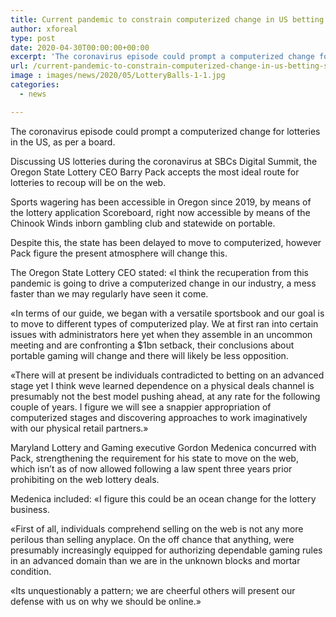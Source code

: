 ```yaml
---
title: Current pandemic to constrain computerized change in US betting says panel
author: xforeal 
type: post
date: 2020-04-30T00:00:00+00:00
excerpt: 'The coronavirus episode could prompt a computerized change for lotteries in the US, as per a panel '
url: /current-pandemic-to-constrain-computerized-change-in-us-betting-says-panel/
image : images/news/2020/05/LotteryBalls-1-1.jpg
categories:
  - news

---
```

The coronavirus episode could prompt a computerized change for lotteries in the US, as per a board. 

Discussing US lotteries during the coronavirus at SBCs Digital Summit, the Oregon State Lottery CEO Barry Pack accepts the most ideal route for lotteries to recoup will be on the web. 

Sports wagering has been accessible in Oregon since 2019, by means of the lottery application Scoreboard, right now accessible by means of the Chinook Winds inborn gambling club and statewide on portable. 

Despite this, the state has been delayed to move to computerized, however Pack figure the present atmosphere will change this. 

The Oregon State Lottery CEO stated: &#171;I think the recuperation from this pandemic is going to drive a computerized change in our industry, a mess faster than we may regularly have seen it come. 

&#171;In terms of our guide, we began with a versatile sportsbook and our goal is to move to different types of computerized play. We at first ran into certain issues with administrators here yet when they assemble in an uncommon meeting and are confronting a $1bn setback, their conclusions about portable gaming will change and there will likely be less opposition. 

&#171;There will at present be individuals contradicted to betting on an advanced stage yet I think weve learned dependence on a physical deals channel is presumably not the best model pushing ahead, at any rate for the following couple of years. I figure we will see a snappier appropriation of computerized stages and discovering approaches to work imaginatively with our physical retail partners.&#187; 

Maryland Lottery and Gaming executive Gordon Medenica concurred with Pack, strengthening the requirement for his state to move on the web, which isn&#8217;t as of now allowed following a law spent three years prior prohibiting on the web lottery deals. 

Medenica included: &#171;I figure this could be an ocean change for the lottery business. 

&#171;First of all, individuals comprehend selling on the web is not any more perilous than selling anyplace. On the off chance that anything, were presumably increasingly equipped for authorizing dependable gaming rules in an advanced domain than we are in the unknown blocks and mortar condition. 

&#171;Its unquestionably a pattern; we are cheerful others will present our defense with us on why we should be online.&#187;